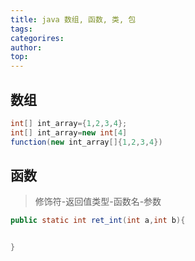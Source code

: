 ```yaml
---
title: java 数组, 函数, 类, 包
tags: 
categorires: 
author: 
top: 
---
```



## 数组
```java
int[] int_array={1,2,3,4};
int[] int_array=new int[4]
function(new int_array[]{1,2,3,4})
```

## 函数
> 修饰符-返回值类型-函数名-参数


```java
public static int ret_int(int a,int b){


}

```


